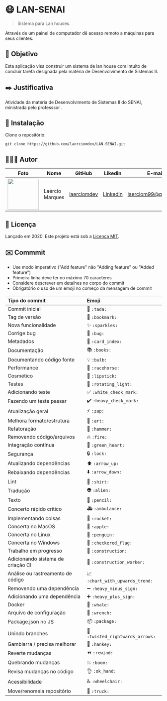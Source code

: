 # 😷 LAN-SENAI
> Sistema para Lan houses. 

Através de um painel de computador dê acesso remoto a máquinas para seus clientes.

<p align="center">
    
</p>

## 🎯 Objetivo

Esta aplicação visa construir um sistema de lan house com intuito de concluir tarefa designada pela matéria de Desenvolvimento de Sistemas II.

## ✒️ Justificativa

Atividade da matéria de Desenvolvimento de Sistemas II do SENAI, ministrada pelo professsor .

## 👷 Instalação

Clone o repositório:

```git
git clone https://github.com/laerciomdev/LAN-SENAI.git
```

## 👨🏼‍💻 Autor

Foto | Nome | GitHub | Likedin | E-mail
---- | ---- | ------ | ------- | ------
<img src="https://avatars3.githubusercontent.com/u/56900657?s=400&u=39c5b951f067086b41ce462b29373765c2e39410&v=4" width="100px"> | Laércio Marques | [laerciomdev](https://github.com/laerciomdev) | [Linkedin](https://www.linkedin.com/in/la%C3%A9rcio-marques-967582196/) | laerciom99@gmail.com

## 📃 Licença

Lançado em 2020.
Este projeto está sob a [Licença MIT](./LICENSE.md).

## ✉️ Commmit

- Use modo imperativo ("Add feature" não "Adding feature" ou "Added feature")
- Primeira linha deve ter no máximo 70 caracteres
- Considere descrever em detalhes no corpo do commit
- Obrigatório o uso de um emoji no começo da mensagem de commit

|   Tipo do commit              | Emoji                                         |
|:---------------------------|:----------------------------------------------|
| Commit inicial             | :tada: `:tada:`                               |
| Tag de versão                | :bookmark: `:bookmark:`                       |
| Nova funcionalidade                | :sparkles: `:sparkles:`                       |
| Corrige bug                     | :bug: `:bug:`                                 |
| Metadados                  | :card_index: `:card_index:`                   |
| Documentação              | :books: `:books:`                             |
| Documentando código fonte    | :bulb: `:bulb:`                               |
| Performance                | :racehorse: `:racehorse:`                     |
| Cosmético                   | :lipstick: `:lipstick:`                       |
| Testes                      | :rotating_light: `:rotating_light:`           |
| Adicionando teste              | :white_check_mark: `:white_check_mark:`       |
| Fazendo um teste passar           | :heavy_check_mark: `:heavy_check_mark:`       |
| Atualização geral             | :zap: `:zap:`                                 |
| Melhora formato/estrutura   | :art: `:art:`                                 |
| Refatoração              | :hammer: `:hammer:`                           |
| Removendo código/arquivos        | :fire: `:fire:`                               |
| Integração contínua     | :green_heart: `:green_heart:`                |
| Segurança                   | :lock: `:lock:`                               |
| Atualizando dependências     | :arrow_up: `:arrow_up:`                       |
| Rebaixando dependências   | :arrow_down: `:arrow_down:`                   |
| Lint                       | :shirt: `:shirt:`                             |
| Tradução                | :alien: `:alien:`                             |
| Texto                       | :pencil: `:pencil:`                           |
| Concerto rápido crítico            | :ambulance: `:ambulance:`                     |
| Implementando coisas            | :rocket: `:rocket:`                           |
| Concerta no MacOS            | :apple: `:apple:`                             |
| Concerta no Linux            | :penguin: `:penguin:`                         |
| Concerta no Windows          | :checkered_flag: `:checkered_flag:`           |
| Trabalho em progresso           | :construction:  `:construction:`              |
| Adicionando sistema de criação CI     | :construction_worker: `:construction_worker:` |
| Análise ou rastreamento de código | :chart_with_upwards_trend: `:chart_with_upwards_trend:` |
| Removendo uma dependência      | :heavy_minus_sign: `:heavy_minus_sign:`       |
| Adicionando uma dependência        | :heavy_plus_sign: `:heavy_plus_sign:`         |
| Docker                     | :whale: `:whale:`                             |
| Arquivo de configuração        | :wrench: `:wrench:`                           |
| Package.json no JS         | :package: `:package:`                         |
| Unindo branches           | :twisted_rightwards_arrows: `:twisted_rightwards_arrows:` |
| Gambiarra / precisa melhorar    | :hankey: `:hankey:`                           |
| Reverte mudanças          | :rewind: `:rewind:`                           |
| Quebrando mudanças           | :boom: `:boom:`                               |
| Revisa mudanças no código        | :ok_hand: `:ok_hand:`                         |
| Acessibilidade              | :wheelchair: `:wheelchair:`                   |
| Move/renomeia repositório     | :truck: `:truck:`                             |